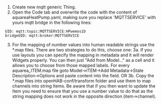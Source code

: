 
1. Create new mqtt generic Thing.
2. Open the Code tab and overwrite the code with the content of aquareaHeatPump.yaml, making sure you replace 'MQTTSERVICE' with yours mqtt bridge in the following lines:

```
UID: mqtt:topic:MQTTSERVICE:HPwemos1D
bridgeUID: mqtt:broker:MQTTSERVICE
```

3. For the mapping of number values into human readable strings use the *.map files. There are two strategies to do this, choose one:
  3a. If you use layouts you can specify the mapping in metadata and it will render Widgets properly. You can then just "Add from Model..." as a cell and it allows you to choose from those mapped labels. For every aquarea_ITEM.map file goto Model->ITEM->Add Metadata->State Description->Options and paste content into the field.
  OR
  3b. Copy the *.map files into openHAB-conf/transform folder and use them to map channels into string Items. Be aware that if you then want to update the Item you need to ensure that you use a number value to do that as the string mapping does not work in the opposite direction (item->channel). 




